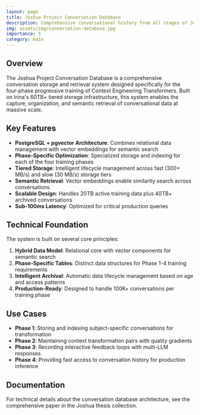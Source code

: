 ```yaml
---
layout: page
title: Joshua Project Conversation Database
description: Comprehensive conversational history from all stages of Joshua creation
img: assets/img/conversation-database.jpg
importance: 5
category: main
---
```


## Overview

The Joshua Project Conversation Database is a comprehensive conversation storage and retrieval system designed specifically for the four-phase progressive training of Context Engineering Transformers. Built on Irina's 60TB+ tiered storage infrastructure, this system enables the capture, organization, and semantic retrieval of conversational data at massive scale.

## Key Features

- **PostgreSQL + pgvector Architecture**: Combines relational data management with vector embeddings for semantic search
- **Phase-Specific Optimization**: Specialized storage and indexing for each of the four training phases
- **Tiered Storage**: Intelligent lifecycle management across fast (300+ MB/s) and slow (30 MB/s) storage tiers
- **Semantic Retrieval**: Vector embeddings enable similarity search across conversations
- **Scalable Design**: Handles 20TB active training data plus 40TB+ archived conversations
- **Sub-100ms Latency**: Optimized for critical production queries

## Technical Foundation

The system is built on several core principles:

1. **Hybrid Data Model**: Relational core with vector components for semantic search
2. **Phase-Specific Tables**: Distinct data structures for Phase 1-4 training requirements
3. **Intelligent Archival**: Automatic data lifecycle management based on age and access patterns
4. **Production-Ready**: Designed to handle 100K+ conversations per training phase

## Use Cases

- **Phase 1**: Storing and indexing subject-specific conversations for transformation
- **Phase 2**: Maintaining context transformation pairs with quality gradients
- **Phase 3**: Recording interactive feedback loops with multi-LLM responses
- **Phase 4**: Providing fast access to conversation history for production inference

## Documentation

For technical details about the conversation database architecture, see the comprehensive paper in the Joshua thesis collection.
